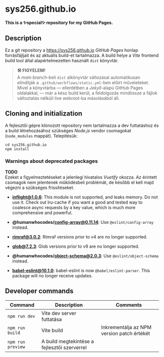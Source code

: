 # sys256.github.io

**This is a ✨special✨ repository for my GitHub Pages.**

## Description

Ez a git repository a <https://sys256.github.io> _GitHub Pages_ honlap
forrásfájljait és az aktuális build-et tartalmazza. A build helye a _Vite_
frontend build tool által alapértelmezetten használt `dist` könyvtár.

> **🛠️ FIGYELEM!**\
> A _main branch_-beli `dist` alkönyvtár változásai automatikusan elindítják a
> `.github/workflows/static.yml`-ben előírt műveleteket. Mivel a könyvtárba
> — ellentétben a _Jekyll_-alapú GitHub Pages oldalakkal, — már a kész build
> kerül, a feldolgozás mindössze a fájlok változtatás nélküli live webroot-ba
> másolásából áll.

## Cloning and initialization

A fejlesztői gépre klónozott repository nem tartalmazza a dev futtatáshoz és a
build létrehozásához szükséges _Node.js_ vendor csomagokat (`node_modules`
mappát). Telepítésük:

```console
cd sys256.github.io
npm install
```

### Warnings about deprecated packages

**TODO**\
Ezeket a figyelmeztetéseket a jelenlegi hivatalos _Vuetify_ okozza. Az érintett
csomagok nem jelentenek működésbeli problémát, de később el kell majd végezni a
szükséges frissítéseket.

- **inflight@1.0.6**: This module is not supported, and leaks memory.
  Do not use it. Check out lru-cache if you want a good and tested way to
  coalesce async requests by a key value, which is much more comprehensive and
  powerful.

- **@humanwhocodes/config-array@0.11.14**: Use `@eslint/config-array` instead.

- **rimraf@3.0.2**: Rimraf versions prior to v4 are no longer supported.

- **glob@7.2.3**: Glob versions prior to v9 are no longer supported.

- **@humanwhocodes/object-schema@2.0.3**: Use `@eslint/object-schema` instead.

- **babel-eslint@10.1.0**: babel-eslint is now `@babel/eslint-parser`. This
  package will no longer receive updates.

## Developer commands

Command           | Description                                  | Comments
------------------|----------------------------------------------|---------
`npm run dev`     | Vite dev server futtatása                    | &nbsp;
`npm run build`   | Vite build                                   | Inkrementálja az NPM version patch értékét
`npm run preview` | A build megtekintése a fejlesztői szerverrel | &nbsp;
